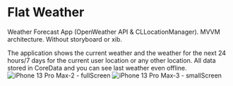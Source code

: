 # Flat Weather
Weather Forecast App (OpenWeather API & CLLocationManager). MVVM architecture. Without storyboard or xib.

The application shows the current weather and the weather for the next 24 hours/7 days for the current user location or any other location. All data stored in CoreData and you can see last weather even offline.
![iPhone 13 Pro Max-2 - fullScreen](https://user-images.githubusercontent.com/79332349/153420903-bf9c1727-fd90-48d0-a7d7-a09d20da32fa.png)
![iPhone 13 Pro Max-3 - smallScreen](https://user-images.githubusercontent.com/79332349/153420912-6748f3e2-93e9-4021-9718-ebd7c17f03cc.png)
